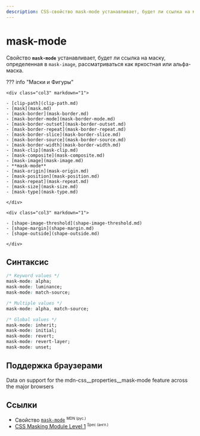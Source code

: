 ```yaml
---
description: CSS-свойство mask-mode устанавливает, будет ли ссылка на маску, определенная в mask-image, рассматриваться как яркостная или альфа-маска.
---
```


# mask-mode

Свойство **`mask-mode`** устанавливает, будет ли ссылка на маску, определенная в `mask-image`, рассматриваться как яркостная или альфа-маска.

??? info "Маски и Фигуры"

    <div class="col3" markdown="1">

    - [clip-path](clip-path.md)
    - [mask](mask.md)
    - [mask-border](mask-border.md)
    - [mask-border-mode](mask-border-mode.md)
    - [mask-border-outset](mask-border-outset.md)
    - [mask-border-repeat](mask-border-repeat.md)
    - [mask-border-slice](mask-border-slice.md)
    - [mask-border-source](mask-border-source.md)
    - [mask-border-width](mask-border-width.md)
    - [mask-clip](mask-clip.md)
    - [mask-composite](mask-composite.md)
    - [mask-image](mask-image.md)
    - **mask-mode**
    - [mask-origin](mask-origin.md)
    - [mask-position](mask-position.md)
    - [mask-repeat](mask-repeat.md)
    - [mask-size](mask-size.md)
    - [mask-type](mask-type.md)

    </div>

    <div class="col3" markdown="1">

    - [shape-image-threshold](shape-image-threshold.md)
    - [shape-margin](shape-margin.md)
    - [shape-outside](shape-outside.md)

    </div>

## Синтаксис

```css
/* Keyword values */
mask-mode: alpha;
mask-mode: luminance;
mask-mode: match-source;

/* Multiple values */
mask-mode: alpha, match-source;

/* Global values */
mask-mode: inherit;
mask-mode: initial;
mask-mode: revert;
mask-mode: revert-layer;
mask-mode: unset;
```

## Поддержка браузерами

<p class="ciu_embed" data-feature="mdn-css__properties__mask-mode" data-periods="future_1,current,past_1,past_2" data-accessible-colours="false">
<p>Data on support for the mdn-css__properties__mask-mode feature across the major browsers</p>
</p>

## Ссылки

- Свойство [`mask-mode`](https://developer.mozilla.org/ru/docs/Web/CSS/mask-mode) <sup><small>MDN (рус.)</small></sup>
- [CSS Masking Module Level 1](https://drafts.fxtf.org/css-masking/#the-mask-mode) <sup><small>Spec (англ.)</small></sup>
